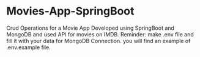 # Movies-App-SpringBoot
Crud Operations for a Movie App Developed using SpringBoot and MongoDB and used API for movies on IMDB.
Reminder:
make .env file and fill it with your data for MongoDB Connection.
you will find an example of .env.example file.
